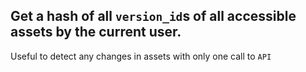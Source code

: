 ## Get a hash of all `version_id`s of all accessible assets by the current user.

Useful to detect any changes in assets with only one call to `API`
